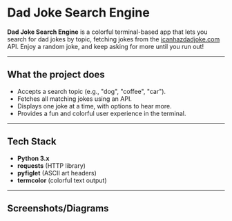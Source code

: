 # Dad Joke Search Engine

**Dad Joke Search Engine** is a colorful terminal-based app that lets you search for dad jokes by topic, fetching jokes from the [icanhazdadjoke.com](https://icanhazdadjoke.com) API.
Enjoy a random joke, and keep asking for more until you run out!

---

## What the project does
- Accepts a search topic (e.g., "dog", "coffee", "car").
- Fetches all matching jokes using an API.
- Displays one joke at a time, with options to hear more.
- Provides a fun and colorful user experience in the terminal.

---

## Tech Stack
- **Python 3.x**
- **requests** (HTTP library)
- **pyfiglet** (ASCII art headers)
- **termcolor** (colorful text output)

---

## Screenshots/Diagrams